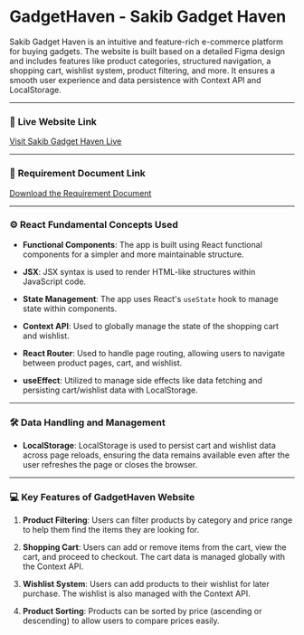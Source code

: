 # GadgetHaven - Sakib Gadget Haven

Sakib Gadget Haven is an intuitive and feature-rich e-commerce platform for buying gadgets. The website is built based on a detailed Figma design and includes features like product categories, structured navigation, a shopping cart, wishlist system, product filtering, and more. It ensures a smooth user experience and data persistence with Context API and LocalStorage.

---

### 🚀 **Live Website Link**
[Visit Sakib Gadget Haven Live](https://engrsakib-p-hero-assignment8.surge.sh/)

---

### 📄 **Requirement Document Link**
[Download the Requirement Document](https://github.com/ProgrammingHero1/B10-A8-gadget-heaven/blob/main/Batch-10_Assignment-08.pdf)

---

### ⚙️ **React Fundamental Concepts Used**
- **Functional Components**: The app is built using React functional components for a simpler and more maintainable structure.

- **JSX**: JSX syntax is used to render HTML-like structures within JavaScript code.
- **State Management**: The app uses React's `useState` hook to manage state within components.

- **Context API**: Used to globally manage the state of the shopping cart and wishlist.

- **React Router**: Used to handle page routing, allowing users to navigate between product pages, cart, and wishlist.
- **useEffect**: Utilized to manage side effects like data fetching and persisting cart/wishlist data with LocalStorage.

---

### 🛠️ **Data Handling and Management**
- **LocalStorage**: LocalStorage is used to persist cart and wishlist data across page reloads, ensuring the data remains available even after the user refreshes the page or closes the browser.

---

### 💻 **Key Features of GadgetHaven Website**
1. **Product Filtering**: Users can filter products by category and price range to help them find the items they are looking for.

2. **Shopping Cart**: Users can add or remove items from the cart, view the cart, and proceed to checkout. The cart data is managed globally with the Context API.

3. **Wishlist System**: Users can add products to their wishlist for later purchase. The wishlist is also managed with the Context API.

4. **Product Sorting**: Products can be sorted by price (ascending or descending) to allow users to compare prices easily.


